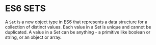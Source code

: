 # ES6 SETS

A `Set` is a new object type in ES6 that represents a data structure for a collection of distinct values. Each value in a Set is unique and cannot be duplicated. A value in a Set can be anything - a primitive like boolean or string, or an object or array. 



